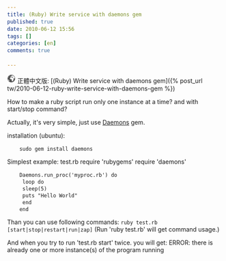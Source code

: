 ```yaml
---
title: (Ruby) Write service with daemons gem
published: true
date: 2010-06-12 15:56
tags: []
categories: [en]
comments: true

---
```


![](/images/world.png) 正體中文版: [(Ruby) Write service with daemons gem]({% post_url tw/2010-06-12-ruby-write-service-with-daemons-gem %})


How to make a ruby script run only one instance at a time? and with start/stop command?

Actually, it's very simple, just use [Daemons][1] gem.

installation (ubuntu):

		sudo gem install daemons

Simplest example: test.rb
		require 'rubygems'
		require 'daemons'

		Daemons.run_proc('myproc.rb') do
		 loop do
		 sleep(5)
		 puts "Hello World"
		 end
		end

Than you can use following commands:
``ruby test.rb [start|stop|restart|run|zap]``
(Run 'ruby test.rb' will get command usage.)

And when you try to run 'test.rb start' twice. you will get:
		ERROR: there is already one or more instance(s) of the program running


[1]: http://daemons.rubyforge.org/
